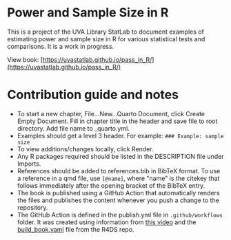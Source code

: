 # Power and Sample Size in R

This is a project of the UVA Library StatLab to document examples of estimating power and sample size in R for various statistical tests and comparisons. It is a work in progress.

View book: [https://uvastatlab.github.io/pass_in_R/](https://uvastatlab.github.io/pass_in_R/)

# Contribution guide and notes

- To start a new chapter, File...New...Quarto Document, click Create Empty Document. Fill in chapter title in the header and save file to root directory. Add file name to _quarto.yml.
- Examples should get a level 3 header. For example: `### Example: sample size`
- To view additions/changes locally, click Render.
- Any R packages required should be listed in the DESCRIPTION file under Imports.
- References should be added to references.bib in BibTeX format. To use a reference in a qmd file, use `[@name]`, where "name" is the citekey that follows immediately after the opening bracket of the BibTeX entry.
- The book is published using a GitHub Action that automatically renders the files and publishes the content whenever you push a change to the repository.
- The GitHub Action is defined in the publish.yml file in `.github/workflows` folder. It was created using information from [this video](https://www.youtube.com/watch?v=arzBRW5XIkg) and the [build_book.yaml](https://github.com/hadley/r4ds/blob/main/.github/workflows/build_book.yaml) file from the R4DS repo. 
